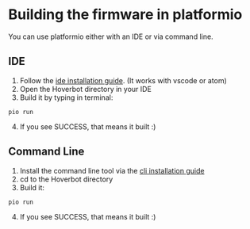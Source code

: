 # Building the firmware in platformio
You can use platformio either with an IDE or via command line.

## IDE
1. Follow the [ide installation guide](https://platformio.org/platformio-ide). (It works with vscode or atom)
2. Open the Hoverbot directory in your IDE
3. Build it by typing in terminal:
```
pio run
```
4. If you see SUCCESS, that means it built :)

## Command Line
1. Install the command line tool via the [cli installation guide](https://docs.platformio.org/en/latest/installation.html)
2. cd to the Hoverbot directory
3. Build it: 
```
pio run
```
4. If you see SUCCESS, that means it built :)